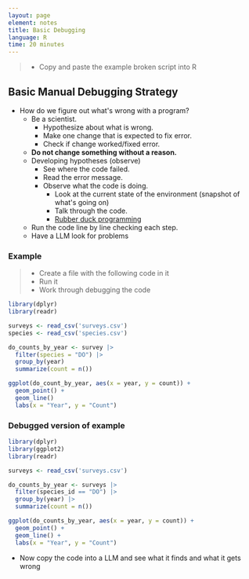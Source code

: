 ```yaml
---
layout: page
element: notes
title: Basic Debugging
language: R
time: 20 minutes
---
```


> * Copy and paste the example broken script into R

## Basic Manual Debugging Strategy

* How do we figure out what's wrong with a program?
    * Be a scientist.
        * Hypothesize about what is wrong.
        * Make one change that is expected to fix error.
        * Check if change worked/fixed error.
    * **Do not change something without a reason.**
    * Developing hypotheses (observe)
      * See where the code failed.
      * Read the error message.
      * Observe what the code is doing.
        * Look at the current state of the environment (snapshot of what's going on)
        * Talk through the code.
        * [Rubber duck programming](https://en.wikipedia.org/wiki/Rubber_duck_debugging)
    * Run the code line by line checking each step.
    * Have a LLM look for problems

### Example

> * Create a file with the following code in it
> * Run it
> * Work through debugging the code

```r
library(dplyr)
library(readr)

surveys <- read_csv('surveys.csv')
species <- read_csv('species.csv')

do_counts_by_year <- survey |>
  filter(species = "DO") |>
  group_by(year)
  summarize(count = n())

ggplot(do_count_by_year, aes(x = year, y = count)) +
  geom_point() +
  geom_line()
  labs(x = "Year", y = "Count")
```

### Debugged version of example

```r
library(dplyr)
library(ggplot2)
library(readr)

surveys <- read_csv('surveys.csv')

do_counts_by_year <- surveys |>
  filter(species_id == "DO") |>
  group_by(year) |>
  summarize(count = n())

ggplot(do_counts_by_year, aes(x = year, y = count)) +
  geom_point() +
  geom_line() +
  labs(x = "Year", y = "Count") 
```

* Now copy the code into a LLM and see what it finds and what it gets wrong